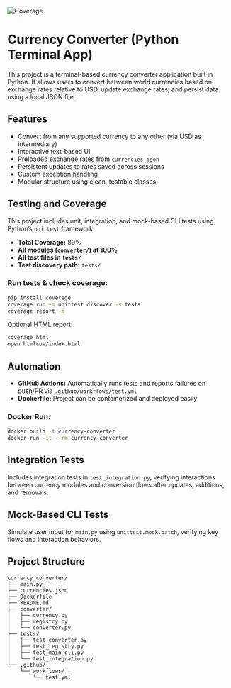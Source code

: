 ![Coverage](https://img.shields.io/badge/Coverage-89%25-brightgreen)

# Currency Converter (Python Terminal App)

This project is a terminal-based currency converter application built in Python. It allows users to convert between world currencies based on exchange rates relative to USD, update exchange rates, and persist data using a local JSON file.

## Features

- Convert from any supported currency to any other (via USD as intermediary)
- Interactive text-based UI
- Preloaded exchange rates from `currencies.json`
- Persistent updates to rates saved across sessions
- Custom exception handling
- Modular structure using clean, testable classes

## Testing and Coverage

This project includes unit, integration, and mock-based CLI tests using Python’s `unittest` framework.

- **Total Coverage:** 89%
- **All modules (`converter/`) at 100%**
- **All test files in `tests/`**
- **Test discovery path:** `tests/`

### Run tests & check coverage:

```bash
pip install coverage
coverage run -m unittest discover -s tests
coverage report -m
```

Optional HTML report:

```bash
coverage html
open htmlcov/index.html
```

## Automation

- **GitHub Actions:** Automatically runs tests and reports failures on push/PR via `.github/workflows/test.yml`
- **Dockerfile:** Project can be containerized and deployed easily

### Docker Run:

```bash
docker build -t currency-converter .
docker run -it --rm currency-converter
```

## Integration Tests

Includes integration tests in `test_integration.py`, verifying interactions between currency modules and conversion flows after updates, additions, and removals.

## Mock-Based CLI Tests

Simulate user input for `main.py` using `unittest.mock.patch`, verifying key flows and interaction behaviors.

## Project Structure

```
currency_converter/
├── main.py
├── currencies.json
├── Dockerfile
├── README.md
├── converter/
│   ├── currency.py
│   ├── registry.py
│   └── converter.py
├── tests/
│   ├── test_converter.py
│   ├── test_registry.py
│   ├── test_main_cli.py
│   └── test_integration.py
└── .github/
    └── workflows/
        └── test.yml
```


